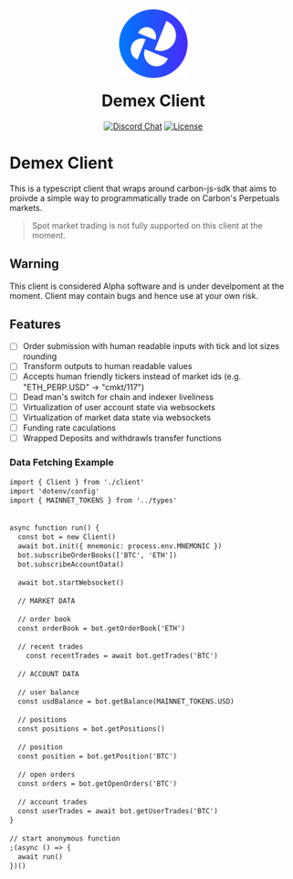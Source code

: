 <div align="center">
  <img height="120x" src="https://raw.githubusercontent.com/Switcheo/token-icons/main/demex/demex_color.png" />

  <h1 style="margin-top:20px;">Demex Client</h1>

  <p>
    <a href="https://discord.com/channels/738816874720133172/763588653116555294"><img alt="Discord Chat" src="https://img.shields.io/discord/738816874720133172?color=3e35ff" /></a>
    <a href="https://opensource.org/licenses/Apache-2.0"><img alt="License" src="https://img.shields.io/badge/License-Apache_2.0-3e35ff" /></a>
  </p>
</div>

# Demex Client

This is a typescript client that wraps around carbon-js-sdk that aims to proivde a simple way to programmatically trade on Carbon's Perpetuals markets.

> Spot market trading is not fully supported on this client at the moment.

## Warning

This client is considered Alpha software and is under develpoment at the moment. Client may contain bugs and hence use at your own risk.

## Features

- [ ] Order submission with human readable inputs with tick and lot sizes rounding
- [ ] Transform outputs to human readable values
- [ ] Accepts human friendly tickers instead of market ids (e.g. "ETH_PERP.USD" -> "cmkt/117")
- [ ] Dead man's switch for chain and indexer liveliness
- [ ] Virtualization of user account state via websockets
- [ ] Virtualization of market data state via websockets
- [ ] Funding rate caculations
- [ ] Wrapped Deposits and withdrawls transfer functions

### Data Fetching Example

```
import { Client } from './client'
import 'dotenv/config'
import { MAINNET_TOKENS } from '../types'


async function run() {
  const bot = new Client()
  await bot.init({ mnemonic: process.env.MNEMONIC })
  bot.subscribeOrderBooks(['BTC', 'ETH'])
  bot.subscribeAccountData()

  await bot.startWebsocket()

  // MARKET DATA

  // order book
  const orderBook = bot.getOrderBook('ETH')

  // recent trades
    const recentTrades = await bot.getTrades('BTC')

  // ACCOUNT DATA

  // user balance
  const usdBalance = bot.getBalance(MAINNET_TOKENS.USD)

  // positions
  const positions = bot.getPositions()

  // position
  const position = bot.getPosition('BTC')

  // open orders
  const orders = bot.getOpenOrders('BTC')

  // account trades
  const userTrades = await bot.getUserTrades('BTC')
}

// start anonymous function
;(async () => {
  await run()
})()

```
